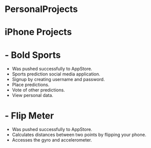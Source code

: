 # PersonalProjects

# iPhone Projects
# - Bold Sports
   - Was pushed successfully to AppStore.
   - Sports prediction social media application.
   - Signup by creating username and password.
   - Place predictions.
   - Vote of other predictions.
   - View personal data.
# - Flip Meter
   - Was pushed successfully to AppStore.
   - Calculates distances between two points by flipping your phone.
   - Accesses the gyro and accelerometer.
